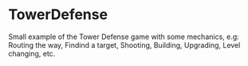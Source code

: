 # TowerDefense
Small example of the Tower Defense game with some mechanics, e.g:
Routing the way,
Findind a target,
Shooting,
Building,
Upgrading,
Level changing,
etc.
